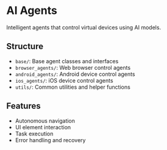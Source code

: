 # AI Agents

Intelligent agents that control virtual devices using AI models.

## Structure
- `base/`: Base agent classes and interfaces
- `browser_agents/`: Web browser control agents
- `android_agents/`: Android device control agents
- `ios_agents/`: iOS device control agents
- `utils/`: Common utilities and helper functions

## Features
- Autonomous navigation
- UI element interaction
- Task execution
- Error handling and recovery 